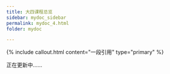 ```yaml
---
title: 大四课程总览
sidebar: mydoc_sidebar
permalink: mydoc_4.html
folder: mydoc

---
```


{% include callout.html content="一段引用" type="primary" %} 

正在更新中......

